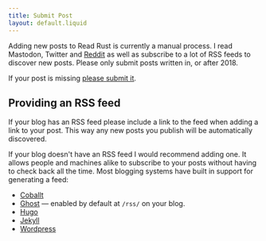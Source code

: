 ```yaml
---
title: Submit Post
layout: default.liquid
---
```


Adding new posts to Read Rust is currently a manual process. I read Mastodon,
Twitter and [Reddit][rust-reddit] as well as subscribe to a lot of RSS feeds to
discover new posts. Please only submit posts written in, or after 2018.

If your post is missing [please submit it][add-post].

## Providing an RSS feed

If your blog has an RSS feed please include a link to the feed when adding a
link to your post. This way any new posts you publish will be automatically
discovered.

If your blog doesn't have an RSS feed I would recommend adding one. It allows
people and machines alike to subscribe to your posts without having to check
back all the time. Most blogging systems have built in support for generating
a feed:

* [Coballt](http://cobalt-org.github.io/docs/rss.html)
* [Ghost](https://ghost.org/) — enabled by default at `/rss/` on your blog.
* [Hugo](https://gohugo.io/templates/rss/)
* [Jekyll](https://jekyllrb.com/tutorials/convert-site-to-jekyll/#10-rss-feed)
* [Wordpress](https://codex.wordpress.org/WordPress_Feeds)

[rust-reddit]: https://www.reddit.com/r/rust/
[add-post]: https://github.com/wezm/read-rust/issues/new?labels=missing-post&title=Add+post&template=missing_post.md
